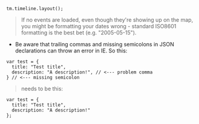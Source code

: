 
```
tm.timeline.layout();
```
> If no events are loaded, even though they're showing up on the map, you might be formatting your dates wrong - standard ISO8601 formatting is the best bet (e.g. "2005-05-15").

  * Be aware that trailing commas and missing semicolons in JSON declarations can throw an error in IE. So this:
```
var test = {
  title: "Test title",
  description: "A description!", // <--- problem comma
} // <--- missing semicolon
```

> needs to be this:
```
var test = {
  title: "Test title",
  description: "A description!"
};
```